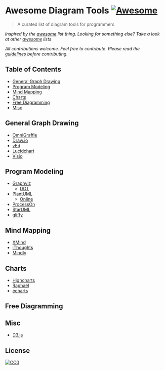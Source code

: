 # Awesome Diagram Tools  [![Awesome](https://cdn.rawgit.com/sindresorhus/awesome/d7305f38d29fed78fa85652e3a63e154dd8e8829/media/badge.svg)](https://github.com/sindresorhus/awesome)

> A curated list of diagram tools for programmers.

*Inspired by the [awesome](https://github.com/sindresorhus/awesome) list thing. Looking for something else? Take a look at other [awesome](https://github.com/sindresorhus/awesome) lists*

*All contributions welcome. Feel free to contribute. Please read the [guidelines](contributing.md) before contributing.*

## Table of Contents
- [General Graph Drawing](#general-graph-drawing)
- [Program Modeling](#program-modeling)
- [Mind Mapping](#mind-mapping)
- [Charts](#charts)
- [Free Diagramming](#free-diagramming)
- [Misc](#misc)

## General Graph Drawing

- [OmniGraffle](https://www.omnigroup.com/omnigraffle)
- [Draw.io](https://www.draw.io)
- [yEd](https://www.yworks.com/products/yed)
- [Lucidchart](https://www.lucidchart.com/)
- [Visio](https://www.microsoftstore.com/store/msusa/en_US/cat/Visio/categoryID.69407600)

## Program Modeling

- [Graphviz](http://www.graphviz.org)
    - [DOT](http://www.graphviz.org/content/dot-language)
- [PlantUML](http://plantuml.com)
    - [Online](https://www.planttext.com)
- [ProcessOn](http://www.processon.com/)
- [StarUML](http://staruml.io)
- [gliffy](https://www.gliffy.com/)

## Mind Mapping

- [XMind](http://www.xmind.net)
- [iThoughts](http://toketaware.com/ithoughts-osx)
- [Mindly](http://www.mindlyapp.com)

## Charts

- [Highcharts](http://www.highcharts.com)
- [Raphaël](https://dmitrybaranovskiy.github.io/raphael/)
- [echarts](http://echarts.baidu.com)

## Free Diagramming

## Misc

- [D3.js](https://d3js.org)

## License

[![CC0](http://mirrors.creativecommons.org/presskit/buttons/88x31/svg/cc-zero.svg)](https://creativecommons.org/publicdomain/zero/1.0/)
